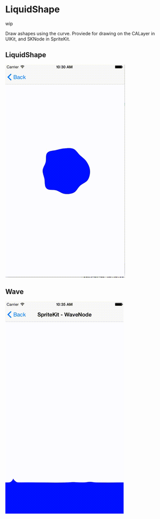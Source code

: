 # LiquidShape

wip

 Draw ashapes using the curve.
Proviede for drawing on the CALayer in UIKit, and SKNode in SpriteKit.

## LiquidShape



![LiquidShape](./LiquidShape.gif)

## Wave

![Wave](./Wave.gif)
